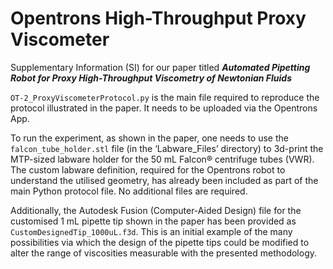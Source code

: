 # Opentrons High-Throughput Proxy Viscometer

Supplementary Information (SI) for our paper titled **_Automated Pipetting Robot for Proxy High-Throughput Viscometry of Newtonian Fluids_**

`OT-2_ProxyViscometerProtocol.py` is the main file required to reproduce the protocol illustrated in the paper. It needs to be uploaded via the Opentrons App. 

To run the experiment, as shown in the paper, one needs to use the `falcon_tube_holder.stl` file (in the ‘Labware_Files’ directory) to 3d-print the MTP-sized labware holder for the 50 mL Falcon® centrifuge tubes (VWR). The custom labware definition, required for the Opentrons robot to understand the utilised geometry, has already been included as part of the main Python protocol file. No additional files are required. 

Additionally, the Autodesk Fusion (Computer-Aided Design) file for the customised 1 mL pipette tip shown in the paper has been provided as `CustomDesignedTip_1000uL.f3d`. This is an initial example of the many possibilities via which the design of the pipette tips could be modified to alter the range of viscosities measurable with the presented methodology. 
